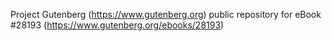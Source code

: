 Project Gutenberg (https://www.gutenberg.org) public repository for eBook #28193 (https://www.gutenberg.org/ebooks/28193)
